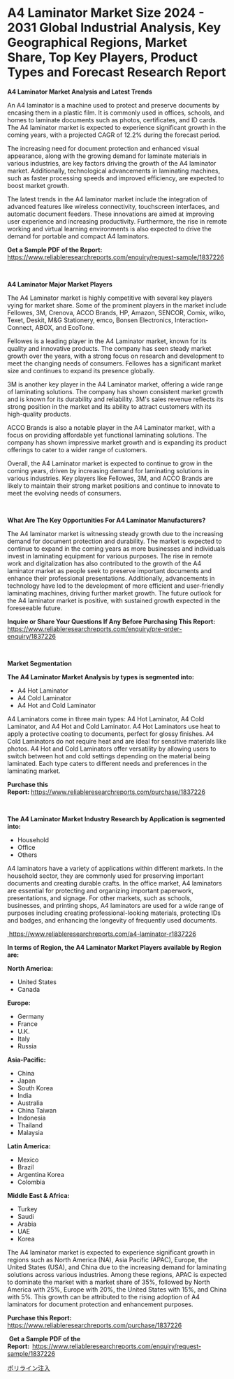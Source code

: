 <p><h1>A4 Laminator Market Size 2024 - 2031 Global Industrial Analysis, Key Geographical Regions, Market Share, Top Key Players, Product Types and Forecast Research Report</h1></p><p><strong>A4 Laminator Market Analysis and Latest Trends</strong></p>
<p><p>An A4 laminator is a machine used to protect and preserve documents by encasing them in a plastic film. It is commonly used in offices, schools, and homes to laminate documents such as photos, certificates, and ID cards. The A4 laminator market is expected to experience significant growth in the coming years, with a projected CAGR of 12.2% during the forecast period.</p><p>The increasing need for document protection and enhanced visual appearance, along with the growing demand for laminate materials in various industries, are key factors driving the growth of the A4 laminator market. Additionally, technological advancements in laminating machines, such as faster processing speeds and improved efficiency, are expected to boost market growth.</p><p>The latest trends in the A4 laminator market include the integration of advanced features like wireless connectivity, touchscreen interfaces, and automatic document feeders. These innovations are aimed at improving user experience and increasing productivity. Furthermore, the rise in remote working and virtual learning environments is also expected to drive the demand for portable and compact A4 laminators.</p></p>
<p><strong>Get a Sample PDF of the Report:&nbsp;</strong> <a href="https://www.reliableresearchreports.com/enquiry/request-sample/1837226">https://www.reliableresearchreports.com/enquiry/request-sample/1837226</a></p>
<p>&nbsp;</p>
<p><strong>A4 Laminator Major Market Players</strong></p>
<p><p>The A4 Laminator market is highly competitive with several key players vying for market share. Some of the prominent players in the market include Fellowes, 3M, Crenova, ACCO Brands, HP, Amazon, SENCOR, Comix, wilko, Texet, Deskit, M&G Stationery, emco, Bonsen Electronics, Interaction-Connect, ABOX, and EcoTone.</p><p>Fellowes is a leading player in the A4 Laminator market, known for its quality and innovative products. The company has seen steady market growth over the years, with a strong focus on research and development to meet the changing needs of consumers. Fellowes has a significant market size and continues to expand its presence globally.</p><p>3M is another key player in the A4 Laminator market, offering a wide range of laminating solutions. The company has shown consistent market growth and is known for its durability and reliability. 3M's sales revenue reflects its strong position in the market and its ability to attract customers with its high-quality products.</p><p>ACCO Brands is also a notable player in the A4 Laminator market, with a focus on providing affordable yet functional laminating solutions. The company has shown impressive market growth and is expanding its product offerings to cater to a wider range of customers.</p><p>Overall, the A4 Laminator market is expected to continue to grow in the coming years, driven by increasing demand for laminating solutions in various industries. Key players like Fellowes, 3M, and ACCO Brands are likely to maintain their strong market positions and continue to innovate to meet the evolving needs of consumers.</p></p>
<p>&nbsp;</p>
<p><strong>What Are The Key Opportunities For A4 Laminator Manufacturers?</strong></p>
<p><p>The A4 laminator market is witnessing steady growth due to the increasing demand for document protection and durability. The market is expected to continue to expand in the coming years as more businesses and individuals invest in laminating equipment for various purposes. The rise in remote work and digitalization has also contributed to the growth of the A4 laminator market as people seek to preserve important documents and enhance their professional presentations. Additionally, advancements in technology have led to the development of more efficient and user-friendly laminating machines, driving further market growth. The future outlook for the A4 laminator market is positive, with sustained growth expected in the foreseeable future.</p></p>
<p><strong>Inquire or Share Your Questions If Any Before Purchasing This Report:</strong> <a href="https://www.reliableresearchreports.com/enquiry/pre-order-enquiry/1837226">https://www.reliableresearchreports.com/enquiry/pre-order-enquiry/1837226</a></p>
<p>&nbsp;</p>
<p><strong>Market Segmentation</strong></p>
<p><strong>The A4 Laminator Market Analysis by types is segmented into:</strong></p>
<p><ul><li>A4 Hot Laminator</li><li>A4 Cold Laminator</li><li>A4 Hot and Cold Laminator</li></ul></p>
<p><p>A4 Laminators come in three main types: A4 Hot Laminator, A4 Cold Laminator, and A4 Hot and Cold Laminator. A4 Hot Laminators use heat to apply a protective coating to documents, perfect for glossy finishes. A4 Cold Laminators do not require heat and are ideal for sensitive materials like photos. A4 Hot and Cold Laminators offer versatility by allowing users to switch between hot and cold settings depending on the material being laminated. Each type caters to different needs and preferences in the laminating market.</p></p>
<p><strong>Purchase this Report:&nbsp;</strong><a href="https://www.reliableresearchreports.com/purchase/1837226">https://www.reliableresearchreports.com/purchase/1837226</a></p>
<p>&nbsp;</p>
<p><strong>The A4 Laminator Market Industry Research by Application is segmented into:</strong></p>
<p><ul><li>Household</li><li>Office</li><li>Others</li></ul></p>
<p><p>A4 laminators have a variety of applications within different markets. In the household sector, they are commonly used for preserving important documents and creating durable crafts. In the office market, A4 laminators are essential for protecting and organizing important paperwork, presentations, and signage. For other markets, such as schools, businesses, and printing shops, A4 laminators are used for a wide range of purposes including creating professional-looking materials, protecting IDs and badges, and enhancing the longevity of frequently used documents.</p></p>
<p><a href="https://www.reliableresearchreports.com/a4-laminator-r1837226">&nbsp;https://www.reliableresearchreports.com/a4-laminator-r1837226</a></p>
<p><strong>In terms of Region, the A4 Laminator Market Players available by Region are:</strong></p>
<p>
    <p> <strong> North America: </strong>
        <ul>
            <li>United States</li>
            <li>Canada</li>
        </ul>
        </p> 
    <p> <strong> Europe: </strong>
        <ul>
            <li>Germany</li>
            <li>France</li>
            <li>U.K.</li>
            <li>Italy</li>
            <li>Russia</li>
        </ul>
        </p> 
    <p> <strong> Asia-Pacific: </strong>
        <ul>
            <li>China</li>
            <li>Japan</li>
            <li>South Korea</li>
            <li>India</li>
            <li>Australia</li>
            <li>China Taiwan</li>
            <li>Indonesia</li>
            <li>Thailand</li>
            <li>Malaysia</li>
        </ul>
        </p> 
    <p> <strong> Latin America: </strong>
        <ul>
            <li>Mexico</li>
            <li>Brazil</li>
            <li>Argentina Korea</li>
            <li>Colombia</li>
        </ul>
        </p> 
    <p> <strong> Middle East & Africa: </strong>
        <ul>
            <li>Turkey</li>
            <li>Saudi</li>
            <li>Arabia</li>
            <li>UAE</li>
            <li>Korea</li>
        </ul>
    </p>
    </p>
<p><p>The A4 laminator market is expected to experience significant growth in regions such as North America (NA), Asia Pacific (APAC), Europe, the United States (USA), and China due to the increasing demand for laminating solutions across various industries. Among these regions, APAC is expected to dominate the market with a market share of 35%, followed by North America with 25%, Europe with 20%, the United States with 15%, and China with 5%. This growth can be attributed to the rising adoption of A4 laminators for document protection and enhancement purposes.</p></p>
<p><strong>Purchase this Report: </strong><a href="https://www.reliableresearchreports.com/purchase/1837226">https://www.reliableresearchreports.com/purchase/1837226</a></p>
<p>&nbsp;<strong>Get a Sample PDF of the Report:&nbsp;&nbsp;</strong><a href="https://www.reliableresearchreports.com/enquiry/request-sample/1837226">https://www.reliableresearchreports.com/enquiry/request-sample/1837226</a></p>
<p><strong></strong></p>
<p><p><a href="https://github.com/SarahFahey88/Market-Research-Report-List-1/blob/main/560904536814.md">ポリライン注入</a></p></p>